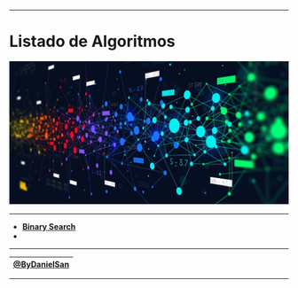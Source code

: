 
---

# Listado de Algoritmos
![Algoritmos](algoritmos.jpg)

---

- **[Binary Search](https://github.com/kaiserkey/Binary_Search_Algorithm)**
- 

---

|[@ByDanielSan](https://github.com/kaiserkey)|
| - |

---